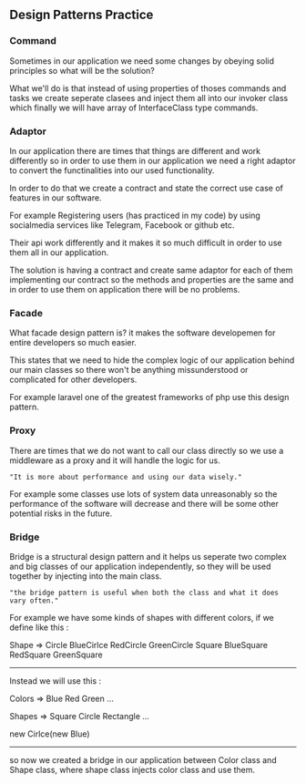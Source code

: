 ## Design Patterns Practice

### Command

Sometimes in our application we need some changes by obeying solid principles so what will be the solution?

What we'll do is that instead of using properties of thoses commands and tasks we create seperate clasees and inject them all into our invoker class which finally we will have array of InterfaceClass type commands.

### Adaptor

In our application there are times that things are different and work differently so in order to use them in our application we need a right adaptor to convert the functinalities into our used functionality.

In order to do that we create a contract and state the correct use case of features in our software.

For example Registering users (has practiced in my code) by using socialmedia services like Telegram, Facebook or github etc.

Their api work differently and it makes it so much difficult in order to use them all in our application.

The solution is having a contract and create same adaptor for each of them implementing our contract so the methods and properties are the same and in order to use them on application there will be no problems.

### Facade

What facade design pattern is? it makes the software developemen for entire developers so much easier.

This states that we need to hide the complex logic of our application behind our main classes so there won't be anything missunderstood or complicated for other developers.

For example laravel one of the greatest frameworks of php use this design pattern.

### Proxy

There are times that we do not want to call our class directly so we use a middleware as a proxy and it will handle the logic for us.

    "It is more about performance and using our data wisely."

For example some classes use lots of system data unreasonably so the performance of the software will decrease and there will be some other potential risks in the future.

### Bridge

Bridge is a structural design pattern and it helps us seperate two complex and big classes of our application independently, so they will be used together by injecting into the main class.

    "the bridge pattern is useful when both the class and what it does vary often."

For example we have some kinds of shapes with different colors, if we define like this :

Shape => Circle BlueCirlce RedCircle GreenCircle
Square BlueSquare RedSquare GreenSquare

---

Instead we will use this :

Colors => Blue Red Green ...

Shapes => Square Circle Rectangle ...

new Cirlce(new Blue)

---

so now we created a bridge in our application between Color class and Shape class, where shape class injects color class and use them.
